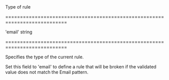<!--**
/*-------------------------------------------
    Auto-generated file. Do not modify.
-------------------------------------------

**-->
<!--d-->Type of rule<!--/d-->
===========================================================================
<!--acceptValues-->'email'<!--/acceptValues-->
<!--type-->string<!--/type-->
===========================================================================

<!--shortDescription-->
Specifies the type of the current rule.
<!--/shortDescription-->

<!--fullDescription-->
Set this field to 'email' to define a rule that will be broken if the validated value does not match the Email pattern.
<!--/fullDescription-->